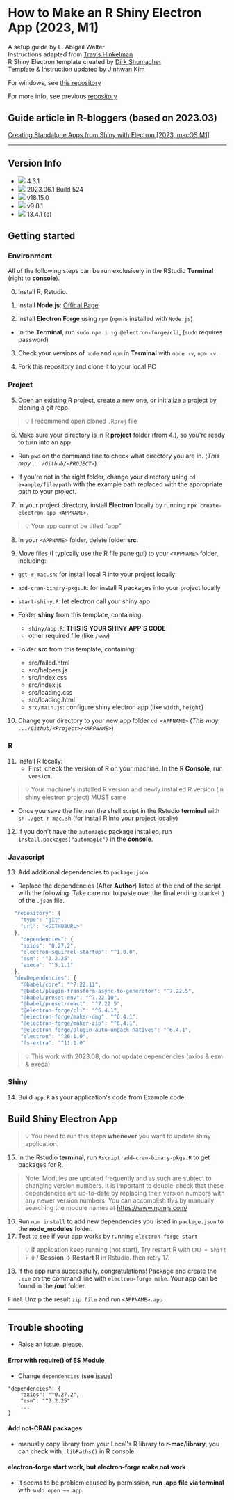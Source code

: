 # How to Make an R Shiny Electron App (2023, M1) 

A setup guide by L. Abigail Walter <br> 
Instructions adapted from <a href="https://www.travishinkelman.com/post/deploy-shiny-electron/">Travis Hinkelman</a> <br> 
R Shiny Electron template created by <a href="https://github.com/dirkschumacher/r-shiny-electron">Dirk Shumacher</a> <br>
Template & Instruction updated by <a href="https://github.com/jhk0530" target = "_blank">Jinhwan Kim</a> <br>

For windows, see [this repository](https://github.com/zarathucorp/shiny-electron-template-windows-2023)

For more info, see previous <a href = "https://github.com/lawalter/r-shiny-electron-app" target = "_blank">repository</a> <br>

## Guide article in R-bloggers (based on 2023.03)

<a href='https://www.r-bloggers.com/2023/03/creating-standalone-apps-from-shiny-with-electron-2023-macos-m1/' target ='_blank'>Creating Standalone Apps from Shiny with Electron [2023, macOS M1]</a>

------------------------------------------------------------------------

## Version Info 

-   ![](https://img.shields.io/badge/R-gray?style=for-the-badge&logo=R) 4.3.1
-   ![](https://img.shields.io/badge/Shiny-gray?style=for-the-badge&logo=RStudio) 2023.06.1 Build 524
-   ![](https://img.shields.io/badge/node.js-gray?style=for-the-badge&logo=nodedotjs) v18.15.0
-   ![](https://img.shields.io/badge/npm-gray?style=for-the-badge&logo=npm) v9.8.1
-   ![](https://img.shields.io/badge/macOS-gray?style=for-the-badge&logo=apple) 13.4.1 (c)

## Getting started

### Environment

All of the following steps can be run exclusively in the RStudio **Terminal** (right to **console**).

0. Install R, Rstudio.

1.  Install **Node.js**: <a href = "https://nodejs.org/en/" target = "_blank"> Offical Page </a>

2.  Install **Electron Forge** using `npm` (`npm` is installed with `Node.js`)

-   In the **Terminal**, run `sudo npm i -g @electron-forge/cli`, (`sudo` requires password)

3.  Check your versions of `node` and `npm` in **Terminal** with `node -v`, `npm -v`.

4. Fork this repository and clone it to your local PC

### Project

5.  Open an existing R project, create a new one, or initialize a project by cloning a git repo.

> 💡 I recommend open cloned `.Rproj` file

6.  Make sure your directory is in **R project** folder (from 4.), so you're ready to turn into an app.

-   Run `pwd` on the command line to check what directory you are in. (*This may `.../Github/<PROJECT>`*)

-   If you're not in the right folder, change your directory using `cd example/file/path` with the example path replaced with the appropriate path to your project.

7.  In your project directory, install **Electron** locally by running `npx create-electron-app <APPNAME>`.

> 💡 Your app cannot be titled "app".

8.  In your `<APPNAME>` folder, delete folder **src**.

9.  Move files (I typically use the R file pane gui) to your `<APPNAME>` folder, including:

-   `get-r-mac.sh`: for install local R into your project locally
-   `add-cran-binary-pkgs.R`: for install R packages into your project locally
-   `start-shiny.R`: let electron call your shiny app

-   Folder **shiny** from this template, containing:
    -   `shiny/app.R`: **THIS IS YOUR SHINY APP'S CODE**
    -   other required file (like `/www`)

-   Folder **src** from this template, containing:     
    -   src/failed.html     
    -   src/helpers.js     
    -   src/index.css     
    -   src/index.js     
    -   src/loading.css     
    -   src/loading.html     
    - `src/main.js`: configure shiny electron app (like `width`, `height`)

10. Change your directory to your new app folder `cd <APPNAME>` (*This may `.../Github/<Project>/<APPNAME>`*)

### R

11. Install R locally:
    -   First, check the version of R on your machine. In the R **Console**, run `version`. 

> 💡 Your machine's installed R version and newly installed R version (in shiny electron project) MUST same

-   Once you save the file, run the shell script in the Rstudio **terminal** with `sh ./get-r-mac.sh` (for install R into your project locally)

12. If you don't have the `automagic` package installed, run `install.packages("automagic")` in the **console**.

### Javascript

13. Add additional dependencies to `package.json`. 

- Replace the dependencies (After **Author**) listed at the end of the script with the following. Take care not to paste over the final ending bracket `}` of the `.json` file.

``` js
  "repository": {
    "type": "git",
    "url": "<GITHUBURL>"
  },
    "dependencies": {
    "axios": "0.27.2",
    "electron-squirrel-startup": "^1.0.0",
    "esm": "^3.2.25",
    "execa": "^5.1.1"
  },
  "devDependencies": {
    "@babel/core": "^7.22.11",
    "@babel/plugin-transform-async-to-generator": "^7.22.5",
    "@babel/preset-env": "^7.22.10",
    "@babel/preset-react": "^7.22.5",
    "@electron-forge/cli": "^6.4.1",
    "@electron-forge/maker-dmg": "^6.4.1",
    "@electron-forge/maker-zip": "^6.4.1",
    "@electron-forge/plugin-auto-unpack-natives": "^6.4.1",
    "electron": "^26.1.0",
    "fs-extra": "^11.1.0"
```

> 💡 This work with 2023.08, do not update dependencies (axios & esm & execa)

### Shiny

14. Build `app.R` as your application's code from Example code.

## Build Shiny Electron App

> 💡 You need to run this steps **whenever** you want to update shiny application. 

15. In the Rstudio **terminal**, run `Rscript add-cran-binary-pkgs.R` to get packages for R.

> Note: Modules are updated frequently and as such are subject to changing version numbers. It is important to double-check that these dependencies are up-to-date by replacing their version numbers with any newer version numbers. You can accomplish this by manually searching the module names at <https://www.npmjs.com/>

16. Run `npm install` to add new dependencies you listed in `package.json` to the **node_modules** folder.
17. Test to see if your app works by running `electron-forge start`

> 💡 If application keep running (not start), Try restart R with `CMD + Shift + 0` / **Session -> Restart R** in Rstudio. then retry 17.

18. If the app runs successfully, congratulations! Package and create the `.exe` on the command line with `electron-forge make`. Your app can be found in the **/out** folder.

Final. Unzip the result `zip file` and run `<APPNAME>.app` 

------------------------------------------------------------------------

## Trouble shooting

- Raise an issue, please.

#### Error with require() of ES Module

- Change `dependencies` (see [issue](/../../issues/2))

```
"dependencies": {
    "axios": "^0.27.2",
    "esm": "^3.2.25"
    ...
}
```

#### Add not-CRAN packages

- manually copy library from your Local's R library to **r-mac/library**, you can check with `.libPaths()` in R console.

#### electron-forge start work, but electron-forge make not work

- It seems to be problem caused by permission, **run .app file via terminal** with `sudo open ~~.app`.
